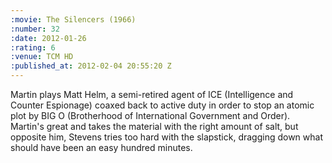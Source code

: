 ```yaml
--- 
:movie: The Silencers (1966)
:number: 32
:date: 2012-01-26
:rating: 6
:venue: TCM HD
:published_at: 2012-02-04 20:55:20 Z
---
```

Martin plays Matt Helm, a semi-retired agent of ICE (Intelligence and Counter Espionage) coaxed back to active duty in order to stop an atomic plot by BIG O (Brotherhood of International Government and Order). Martin's great and takes the material with the right amount of salt, but opposite him, Stevens tries too hard with the slapstick, dragging down what should have been an easy hundred minutes.
